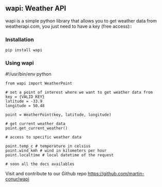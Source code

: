 ## wapi: Weather API

wapi is a simple python library that allows you to get weather data from weatherapi.com,
you just need to have a key (free access)::

### Installation
    pip install wapi

### Using wapi

   #!/usr/bin/env python

    from wapi import WeatherPoint

    # set a point of interest where we want to get weather data from
    key = {VALID KEY}
    latitude = -33.9
    longitude = 50.48

    point = WeatherPoint(key, latitude, longitude)

    # get current weather data
    point.get_current_weather()

    # access to specific weather data

    point.temp_c # temperature in celsius
    point.wind_kmh # wind in kilometers per hour
    point.localtime # local datetime of the request

    # soon all the docs availables


Visit and contribute to our Github repo <url>https://github.com/martin-conur/wapi</url>
